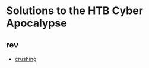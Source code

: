 # Solutions to the HTB Cyber Apocalypse
## rev
- [crushing](https://github.com/HawkSecUnifei/Writeups/tree/main/2024/Cyber-Apocalypse-2024/crushing)

